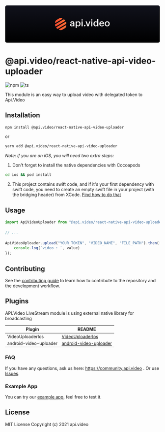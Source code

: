 ![](https://github.com/apivideo/API_OAS_file/blob/master/apivideo_banner.png)
# @api.video/react-native-api-video-uploader
![npm](https://img.shields.io/npm/v/@api.video/react-native-api-video-uploader) ![ts](https://badgen.net/badge/-/TypeScript/blue?icon=typescript&label)

This module is an easy way to upload video with delegated token to Api.Video

## Installation

```sh
npm install @api.video/react-native-api-video-uploader
```
or
```sh
yarn add @api.video/react-native-api-video-uploader
```
_Note: if you are on iOS, you will need two extra steps:_
1) Don't forget to install the native dependencies with Cocoapods
```sh
cd ios && pod install
```
2) This project contains swift code, and if it's your first dependency with swift code, you need to create an empty swift file in your project (with the bridging header) from XCode. [Find how to do that](docs/install_swift_dependency.md)

## Usage

```js
import ApiVideoUploader from "@api.video/react-native-api-video-uploader";

// ...

ApiVideoUploader.upload("YOUR_TOKEN", "VIDEO_NAME", "FILE_PATH").then((value: Video) =>{
    console.log(`video : `, value)
});
```

## Contributing

See the [contributing guide](CONTRIBUTING.md) to learn how to contribute to the repository and the development workflow.

## Plugins

API.Video LiveStream module is using external native library for broadcasting

| Plugin | README |
| ------ | ------ |
| VideoUploaderIos | [VideoUploaderIos] |
| android-video-uploader | [android-video-uploader] |

### FAQ
If you have any questions, ask us here:  https://community.api.video .
Or use [Issues].

### Example App
You can try our [example app](https://github.com/apivideo/react-native-api-video-uploader/tree/main/example), feel free to test it. 

## License

MIT License
Copyright (c) 2021 api.video

[//]: # (These are reference links used in the body of this note and get stripped out when the markdown processor does its job. There is no need to format nicely because it shouldn't be seen. Thanks SO - http://stackoverflow.com/questions/4823468/store-comments-in-markdown-syntax)

   [VideoUploaderIos]: <https://github.com/apivideo/VideoUploaderIos>
   [android-video-uploader]: <https://github.com/apivideo/android-video-uploader>
   [Issues]: <https://github.com/apivideo/react-native-api-video-uploader/issues>

